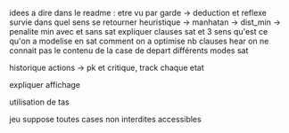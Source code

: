 idees a dire dans le readme :
etre vu par garde -> deduction et reflexe survie
dans quel sens se retourner
heuristique -> manhatan -> dist_min -> penalite min
avec et sans sat
expliquer clauses sat et 3 sens
qu'est ce qu'on a modelise en sat
comment on a optimise nb clauses hear
on ne connait pas le contenu de la case de depart
différents modes sat


historique actions -> pk et critique, track chaque etat


expliquer affichage


utilisation de tas

jeu suppose toutes cases non interdites accessibles

